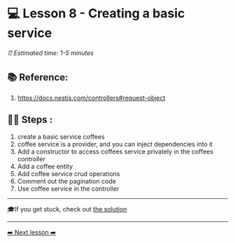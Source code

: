 # 💻 Lesson 8 - Creating a basic service

###### ⏰ Estimated time: 1-5 minutes

## 📚 Reference:

1. https://docs.nestjs.com/controllers#request-object

## 🏋️‍♀️ Steps :

1. create a basic service coffees
2. coffee service is a provider, and you can inject dependencies into it
3. Add a constructor to access coffees service privately in the coffees controller
4. Add a coffee entity
5. Add coffee service crud operations
6. Comment out the pagination code
7. Use coffee service in the controller

---

🎓If you get stuck, check out [the solution](SOLUTION.md)

---

[➡️ Next lesson ➡️](../Lesson9/LESSON.md)

